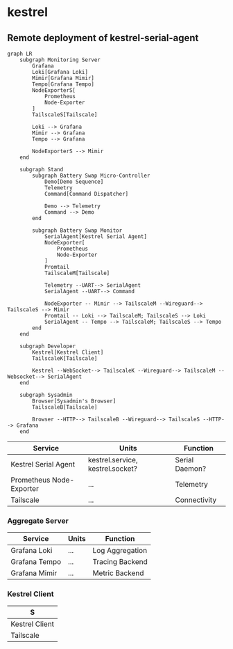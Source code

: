 # kestrel

## Remote deployment of kestrel-serial-agent

```mermaid
graph LR
    subgraph Monitoring Server
        Grafana
        Loki[Grafana Loki]
        Mimir[Grafana Mimir]
        Tempo[Grafana Tempo]
        NodeExporterS[
            Prometheus
            Node-Exporter
        ]
        TailscaleS[Tailscale]

        Loki --> Grafana
        Mimir --> Grafana
        Tempo --> Grafana

        NodeExporterS --> Mimir
    end

    subgraph Stand
        subgraph Battery Swap Micro-Controller
            Demo[Demo Sequence]
            Telemetry
            Command[Command Dispatcher]

            Demo --> Telemetry
            Command --> Demo
        end

        subgraph Battery Swap Monitor
            SerialAgent[Kestrel Serial Agent]
            NodeExporter[
                Prometheus
                Node-Exporter
            ]
            Promtail
            TailscaleM[Tailscale]

            Telemetry --UART--> SerialAgent
            SerialAgent --UART--> Command

            NodeExporter -- Mimir --> TailscaleM --Wireguard--> TailscaleS --> Mimir
            Promtail -- Loki --> TailscaleM; TailscaleS --> Loki
            SerialAgent -- Tempo --> TailscaleM; TailscaleS --> Tempo
        end
    end

    subgraph Developer
        Kestrel[Kestrel Client]
        TailscaleK[Tailscale]

        Kestrel --WebSocket--> TailscaleK --Wireguard--> TailscaleM --Websocket--> SerialAgent
    end

    subgraph Sysadmin
        Browser[Sysadmin's Browser]
        TailscaleB[Tailscale]

        Browser --HTTP--> TailscaleB --Wireguard--> TailscaleS --HTTP--> Grafana
    end

```

| Service                  | Units                            | Function       |
| ------------------------ | -------------------------------- | -------------- |
| Kestrel Serial Agent     | kestrel.service, kestrel.socket? | Serial Daemon? |
| Prometheus Node-Exporter | ...                              | Telemetry      |
| Tailscale                | ...                              | Connectivity   |

### Aggregate Server

| Service       | Units | Function        |
| ------------- | ----- | --------------- |
| Grafana Loki  | ...   | Log Aggregation |
| Grafana Tempo | ...   | Tracing Backend |
| Grafana Mimir | ...   | Metric Backend  |

### Kestrel Client

| S              |
| -------------- |
| Kestrel Client |
| Tailscale      |
